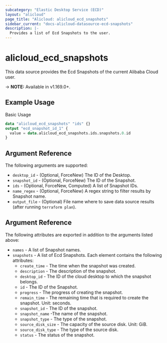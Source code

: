 ```yaml
---
subcategory: "Elastic Desktop Service (ECD)"
layout: "alicloud"
page_title: "Alicloud: alicloud_ecd_snapshots"
sidebar_current: "docs-alicloud-datasource-ecd-snapshots"
description: |-
  Provides a list of Ecd Snapshots to the user.
---
```


# alicloud\_ecd\_snapshots

This data source provides the Ecd Snapshots of the current Alibaba Cloud user.

-> **NOTE:** Available in v1.169.0+.

## Example Usage

Basic Usage

```terraform
data "alicloud_ecd_snapshots" "ids" {}
output "ecd_snapshot_id_1" {
  value = data.alicloud_ecd_snapshots.ids.snapshots.0.id
}
```

## Argument Reference

The following arguments are supported:

* `desktop_id` - (Optional, ForceNew) The ID of the Desktop.
* `snapshot_id` - (Optional, ForceNew) The ID of the Snapshot.
* `ids` - (Optional, ForceNew, Computed)  A list of Snapshot IDs.
* `name_regex` - (Optional, ForceNew) A regex string to filter results by Snapshot name.
* `output_file` - (Optional) File name where to save data source results (after running `terraform plan`).

## Argument Reference

The following attributes are exported in addition to the arguments listed above:

* `names` - A list of Snapshot names.
* `snapshots` - A list of Ecd Snapshots. Each element contains the following attributes:
  * `create_time` - The time when the snapshot was created.
  * `description` - The description of the snapshot.
  * `desktop_id` - The ID of the cloud desktop to which the snapshot belongs.
  * `id` - The ID of the Snapshot.
  * `progress` - The progress of creating the snapshot.
  * `remain_time` - The remaining time that is required to create the snapshot. Unit: seconds.
  * `snapshot_id` - The ID of the snapshot.
  * `snapshot_name` -The name of the snapshot.
  * `snapshot_type` - The type of the snapshot.
  * `source_disk_size` - The capacity of the source disk. Unit: GiB.
  * `source_disk_type` - The type of the source disk.
  * `status` - The status of the snapshot.